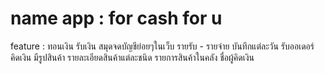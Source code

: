 # name app : for cash for u
feature : 
ทอนเงิน 
รับเงิน 
สมุดจดบัญชีย่อยๆในเว็บ รายรับ - รายจ่าย บันทึกแต่ละวัน
รับออเดอร์
คิดเงิน
มีรูปสินค้า
รายละเอียดสินค้าแต่ละชนิด
รายการสินค้าในคลัง
ชื่อผู้คิดเงิน


